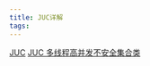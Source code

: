 ```yaml
---
title: JUC详解
tags:
---
```

[JUC](https://www.jianshu.com/p/1f19835e05c0)
[JUC 多线程高并发不安全集合类](https://cloud.tencent.com/developer/article/1496189)